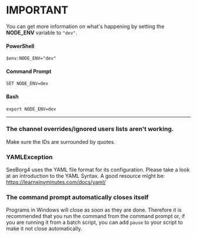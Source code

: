 # IMPORTANT

You can get more information on what's happening by setting the **NODE_ENV** variable to `"dev"`.

#### PowerShell

    $env:NODE_ENV="dev"

#### Command Prompt

    SET NODE_ENV=dev

#### Bash

    export NODE_ENV=dev

---


### The channel overrides/ignored users lists aren't working.

Make sure the IDs are surrounded by quotes.

### YAMLException

SeeBorg4 uses the YAML file format for its configuration. Please take a look at an introduction to the YAML Syntax. A good resource might be: https://learnxinyminutes.com/docs/yaml/

### The command prompt automatically closes itself

Programs in Windows will close as soon as they are done. Therefore it is recommended that you run the command from the command prompt or, if you are running it from a batch script, you can add `pause` to your script to make it not close automatically.